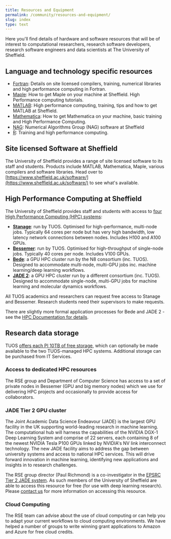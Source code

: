```yaml
---
title: Resources and Equipment
permalink: /community/resources-and-equipment/
slug: index
type: text
---
```


Here you'll find details of hardware and software resources that will be of interest to
computational researchers, research software developers, research software engineers and data scientists at The University of Sheffield.

## Language and technology specific resources

* [Fortran](languages/fortran): Details on site licensed compilers, training, numerical libraries and high performance computing in Fortran.
* [Maple](languages/maple): How to get Maple on your machine at Sheffield. High Performance computing tutorials.
* [MATLAB](languages/matlab): High performance computing, training, tips and how to get MATLAB at Sheffield.
* [Mathematica](languages/mathematica): How to get Mathematica on your machine, basic training and High Performance Computing.
* [NAG](languages/nag): Numerical Algorithms Group (NAG) software at Sheffield
* [R](languages/r): Training and high performance computing.

## Site licensed Software at Sheffield

The University of Sheffield provides a range of site licensed software to its staff and students.
Products include MATLAB, Mathematica, Maple, various compilers and software libraries.
Head over to [https://www.sheffield.ac.uk/software/](https://www.sheffield.ac.uk/software/) to see what's available.

## High Performance Computing at Sheffield

The University of Sheffield provides staff and students with access to [four High Performance Computing (HPC) systems](https://docs.hpc.shef.ac.uk/):

* [**Stanage**](https://docs.hpc.shef.ac.uk/en/latest/stanage/index.html): run by TUOS.  Optimised for high-performance, multi-node jobs. Typically 64 cores per node but has very high bandwidth, low latency network connections between nodes. Includes H100 and A100 GPUs.
* [**Bessemer**](https://docs.hpc.shef.ac.uk/en/latest/bessemer/index.html): run by TUOS.  Optimised for high-throughput of single-node jobs.  Typically 40 cores per node. Includes V100 GPUs.
* [**Bede**](https://bede-documentation.readthedocs.io/): a GPU HPC cluster run by the N8 consortium (inc. TUOS). Designed to accommodate multi-node, multi-GPU jobs inc. machine learning/deep learning workflows.
* [**JADE 2**](https://docs.jade.ac.uk/): a GPU HPC cluster run by a different consortium (inc. TUOS).  Designed to accommodate single-node, multi-GPU jobs for machine learning and molecular dynamics workflows.

All TUOS academics and researchers can request free access to Stanage and Bessemer.  Research students need their supervisors to make requests.

There are slightly more formal application processes for Bede and JADE 2 - see the [HPC Documentation for details](https://docs.hpc.shef.ac.uk/en/latest/other-uk-hpc-resources.html#university-of-sheffield-directly-affliated-hpc-systems).

## Research data storage

TUOS [offers each PI 10TB of free storage](https://www.sheffield.ac.uk/it-services/research-storage),
which can optionally be made available to the two TUOS-managed HPC systems.
Additional storage can be purchased from IT Services.

### Access to dedicated HPC resources

The RSE group and Department of Computer Science has access to a set of private nodes in Bessemer (GPU and big memory nodes) which we use for
delivering HPC projects and occasionally to provide access for collaborators.

### JADE Tier 2 GPU cluster

The Joint Academic Data Science Endeavour (JADE) is the largest GPU facility in the UK supporting world-leading research in machine learning.
The computational hub will harness the capabilities of the NVIDIA DGX-1 Deep Learning System and
comprise of 22 servers, each containing 8 of the newest NVIDIA Tesla P100 GPUs linked by NVIDIA's NV link interconnect technology.
The new JADE facility aims to address the gap between university systems and access to national HPC services.
This will drive forward innovation in machine learning, identifying new applications and insights in to research challenges.

The RSE group director (Paul Richmond) is a co-investigator in the [EPSRC Tier 2 JADE system](https://www.jade.ac.uk/).
As such members of the University of Sheffield are able to access this resource for free (for use with deep learning research).
Please [contact us](/contact/) for more information on accessing this resource.

### Cloud Computing

The RSE team can advise about the use of cloud computing or can help you to adapt your current workflows to cloud computing environments.
We have helped a number of groups to write winning grant applications to Amazon and Azure for free cloud credits.
